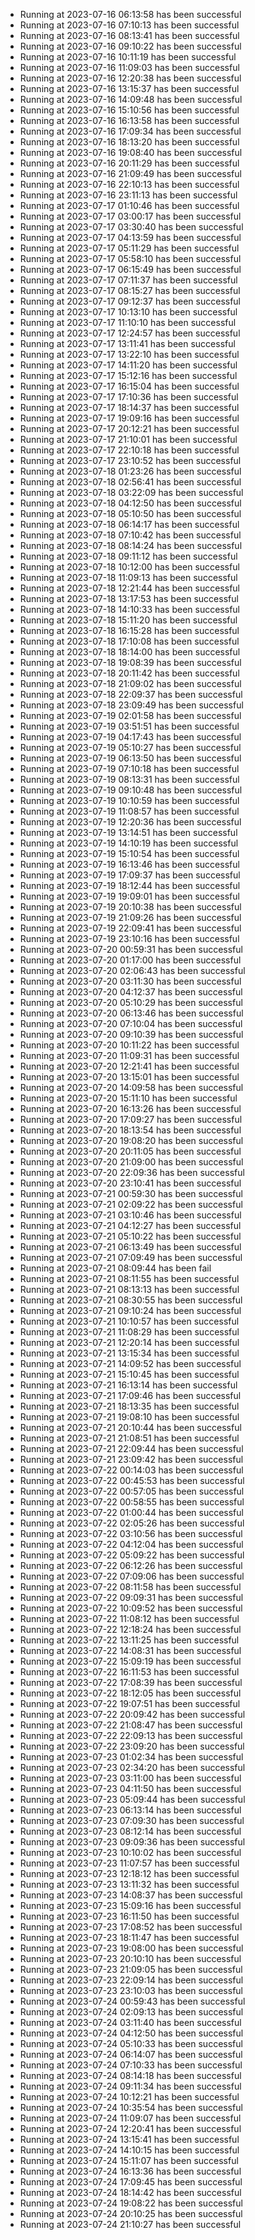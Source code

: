 - Running at 2023-07-16 06:13:58 has been successful
- Running at 2023-07-16 07:10:13 has been successful
- Running at 2023-07-16 08:13:41 has been successful
- Running at 2023-07-16 09:10:22 has been successful
- Running at 2023-07-16 10:11:19 has been successful
- Running at 2023-07-16 11:09:03 has been successful
- Running at 2023-07-16 12:20:38 has been successful
- Running at 2023-07-16 13:15:37 has been successful
- Running at 2023-07-16 14:09:48 has been successful
- Running at 2023-07-16 15:10:56 has been successful
- Running at 2023-07-16 16:13:58 has been successful
- Running at 2023-07-16 17:09:34 has been successful
- Running at 2023-07-16 18:13:20 has been successful
- Running at 2023-07-16 19:08:40 has been successful
- Running at 2023-07-16 20:11:29 has been successful
- Running at 2023-07-16 21:09:49 has been successful
- Running at 2023-07-16 22:10:13 has been successful
- Running at 2023-07-16 23:11:13 has been successful
- Running at 2023-07-17 01:10:46 has been successful
- Running at 2023-07-17 03:00:17 has been successful
- Running at 2023-07-17 03:30:40 has been successful
- Running at 2023-07-17 04:13:59 has been successful
- Running at 2023-07-17 05:11:29 has been successful
- Running at 2023-07-17 05:58:10 has been successful
- Running at 2023-07-17 06:15:49 has been successful
- Running at 2023-07-17 07:11:37 has been successful
- Running at 2023-07-17 08:15:27 has been successful
- Running at 2023-07-17 09:12:37 has been successful
- Running at 2023-07-17 10:13:10 has been successful
- Running at 2023-07-17 11:10:10 has been successful
- Running at 2023-07-17 12:24:57 has been successful
- Running at 2023-07-17 13:11:41 has been successful
- Running at 2023-07-17 13:22:10 has been successful
- Running at 2023-07-17 14:11:20 has been successful
- Running at 2023-07-17 15:12:16 has been successful
- Running at 2023-07-17 16:15:04 has been successful
- Running at 2023-07-17 17:10:36 has been successful
- Running at 2023-07-17 18:14:37 has been successful
- Running at 2023-07-17 19:09:16 has been successful
- Running at 2023-07-17 20:12:21 has been successful
- Running at 2023-07-17 21:10:01 has been successful
- Running at 2023-07-17 22:10:18 has been successful
- Running at 2023-07-17 23:10:52 has been successful
- Running at 2023-07-18 01:23:26 has been successful
- Running at 2023-07-18 02:56:41 has been successful
- Running at 2023-07-18 03:22:09 has been successful
- Running at 2023-07-18 04:12:50 has been successful
- Running at 2023-07-18 05:10:50 has been successful
- Running at 2023-07-18 06:14:17 has been successful
- Running at 2023-07-18 07:10:42 has been successful
- Running at 2023-07-18 08:14:24 has been successful
- Running at 2023-07-18 09:11:12 has been successful
- Running at 2023-07-18 10:12:00 has been successful
- Running at 2023-07-18 11:09:13 has been successful
- Running at 2023-07-18 12:21:44 has been successful
- Running at 2023-07-18 13:17:53 has been successful
- Running at 2023-07-18 14:10:33 has been successful
- Running at 2023-07-18 15:11:20 has been successful
- Running at 2023-07-18 16:15:28 has been successful
- Running at 2023-07-18 17:10:08 has been successful
- Running at 2023-07-18 18:14:00 has been successful
- Running at 2023-07-18 19:08:39 has been successful
- Running at 2023-07-18 20:11:42 has been successful
- Running at 2023-07-18 21:09:02 has been successful
- Running at 2023-07-18 22:09:37 has been successful
- Running at 2023-07-18 23:09:49 has been successful
- Running at 2023-07-19 02:01:58 has been successful
- Running at 2023-07-19 03:51:51 has been successful
- Running at 2023-07-19 04:17:43 has been successful
- Running at 2023-07-19 05:10:27 has been successful
- Running at 2023-07-19 06:13:50 has been successful
- Running at 2023-07-19 07:10:18 has been successful
- Running at 2023-07-19 08:13:31 has been successful
- Running at 2023-07-19 09:10:48 has been successful
- Running at 2023-07-19 10:10:59 has been successful
- Running at 2023-07-19 11:08:57 has been successful
- Running at 2023-07-19 12:20:36 has been successful
- Running at 2023-07-19 13:14:51 has been successful
- Running at 2023-07-19 14:10:19 has been successful
- Running at 2023-07-19 15:10:54 has been successful
- Running at 2023-07-19 16:13:46 has been successful
- Running at 2023-07-19 17:09:37 has been successful
- Running at 2023-07-19 18:12:44 has been successful
- Running at 2023-07-19 19:09:01 has been successful
- Running at 2023-07-19 20:10:38 has been successful
- Running at 2023-07-19 21:09:26 has been successful
- Running at 2023-07-19 22:09:41 has been successful
- Running at 2023-07-19 23:10:16 has been successful
- Running at 2023-07-20 00:59:31 has been successful
- Running at 2023-07-20 01:17:00 has been successful
- Running at 2023-07-20 02:06:43 has been successful
- Running at 2023-07-20 03:11:30 has been successful
- Running at 2023-07-20 04:12:37 has been successful
- Running at 2023-07-20 05:10:29 has been successful
- Running at 2023-07-20 06:13:46 has been successful
- Running at 2023-07-20 07:10:04 has been successful
- Running at 2023-07-20 09:10:39 has been successful
- Running at 2023-07-20 10:11:22 has been successful
- Running at 2023-07-20 11:09:31 has been successful
- Running at 2023-07-20 12:21:41 has been successful
- Running at 2023-07-20 13:15:01 has been successful
- Running at 2023-07-20 14:09:58 has been successful
- Running at 2023-07-20 15:11:10 has been successful
- Running at 2023-07-20 16:13:26 has been successful
- Running at 2023-07-20 17:09:27 has been successful
- Running at 2023-07-20 18:13:54 has been successful
- Running at 2023-07-20 19:08:20 has been successful
- Running at 2023-07-20 20:11:05 has been successful
- Running at 2023-07-20 21:09:00 has been successful
- Running at 2023-07-20 22:09:36 has been successful
- Running at 2023-07-20 23:10:41 has been successful
- Running at 2023-07-21 00:59:30 has been successful
- Running at 2023-07-21 02:09:22 has been successful
- Running at 2023-07-21 03:10:46 has been successful
- Running at 2023-07-21 04:12:27 has been successful
- Running at 2023-07-21 05:10:22 has been successful
- Running at 2023-07-21 06:13:49 has been successful
- Running at 2023-07-21 07:09:49 has been successful
- Running at 2023-07-21 08:09:44 has been fail
- Running at 2023-07-21 08:11:55 has been successful
- Running at 2023-07-21 08:13:13 has been successful
- Running at 2023-07-21 08:30:55 has been successful
- Running at 2023-07-21 09:10:24 has been successful
- Running at 2023-07-21 10:10:57 has been successful
- Running at 2023-07-21 11:08:29 has been successful
- Running at 2023-07-21 12:20:14 has been successful
- Running at 2023-07-21 13:15:34 has been successful
- Running at 2023-07-21 14:09:52 has been successful
- Running at 2023-07-21 15:10:45 has been successful
- Running at 2023-07-21 16:13:14 has been successful
- Running at 2023-07-21 17:09:46 has been successful
- Running at 2023-07-21 18:13:35 has been successful
- Running at 2023-07-21 19:08:10 has been successful
- Running at 2023-07-21 20:10:44 has been successful
- Running at 2023-07-21 21:08:51 has been successful
- Running at 2023-07-21 22:09:44 has been successful
- Running at 2023-07-21 23:09:42 has been successful
- Running at 2023-07-22 00:14:03 has been successful
- Running at 2023-07-22 00:45:53 has been successful
- Running at 2023-07-22 00:57:05 has been successful
- Running at 2023-07-22 00:58:55 has been successful
- Running at 2023-07-22 01:00:44 has been successful
- Running at 2023-07-22 02:05:26 has been successful
- Running at 2023-07-22 03:10:56 has been successful
- Running at 2023-07-22 04:12:04 has been successful
- Running at 2023-07-22 05:09:22 has been successful
- Running at 2023-07-22 06:12:26 has been successful
- Running at 2023-07-22 07:09:06 has been successful
- Running at 2023-07-22 08:11:58 has been successful
- Running at 2023-07-22 09:09:31 has been successful
- Running at 2023-07-22 10:09:52 has been successful
- Running at 2023-07-22 11:08:12 has been successful
- Running at 2023-07-22 12:18:24 has been successful
- Running at 2023-07-22 13:11:25 has been successful
- Running at 2023-07-22 14:08:31 has been successful
- Running at 2023-07-22 15:09:19 has been successful
- Running at 2023-07-22 16:11:53 has been successful
- Running at 2023-07-22 17:08:39 has been successful
- Running at 2023-07-22 18:12:05 has been successful
- Running at 2023-07-22 19:07:51 has been successful
- Running at 2023-07-22 20:09:42 has been successful
- Running at 2023-07-22 21:08:47 has been successful
- Running at 2023-07-22 22:09:13 has been successful
- Running at 2023-07-22 23:09:20 has been successful
- Running at 2023-07-23 01:02:34 has been successful
- Running at 2023-07-23 02:34:20 has been successful
- Running at 2023-07-23 03:11:00 has been successful
- Running at 2023-07-23 04:11:50 has been successful
- Running at 2023-07-23 05:09:44 has been successful
- Running at 2023-07-23 06:13:14 has been successful
- Running at 2023-07-23 07:09:30 has been successful
- Running at 2023-07-23 08:12:14 has been successful
- Running at 2023-07-23 09:09:36 has been successful
- Running at 2023-07-23 10:10:02 has been successful
- Running at 2023-07-23 11:07:57 has been successful
- Running at 2023-07-23 12:18:12 has been successful
- Running at 2023-07-23 13:11:32 has been successful
- Running at 2023-07-23 14:08:37 has been successful
- Running at 2023-07-23 15:09:16 has been successful
- Running at 2023-07-23 16:11:50 has been successful
- Running at 2023-07-23 17:08:52 has been successful
- Running at 2023-07-23 18:11:47 has been successful
- Running at 2023-07-23 19:08:00 has been successful
- Running at 2023-07-23 20:10:10 has been successful
- Running at 2023-07-23 21:09:05 has been successful
- Running at 2023-07-23 22:09:14 has been successful
- Running at 2023-07-23 23:10:03 has been successful
- Running at 2023-07-24 00:59:43 has been successful
- Running at 2023-07-24 02:09:13 has been successful
- Running at 2023-07-24 03:11:40 has been successful
- Running at 2023-07-24 04:12:50 has been successful
- Running at 2023-07-24 05:10:33 has been successful
- Running at 2023-07-24 06:14:07 has been successful
- Running at 2023-07-24 07:10:33 has been successful
- Running at 2023-07-24 08:14:18 has been successful
- Running at 2023-07-24 09:11:34 has been successful
- Running at 2023-07-24 10:12:21 has been successful
- Running at 2023-07-24 10:35:54 has been successful
- Running at 2023-07-24 11:09:07 has been successful
- Running at 2023-07-24 12:20:41 has been successful
- Running at 2023-07-24 13:15:41 has been successful
- Running at 2023-07-24 14:10:15 has been successful
- Running at 2023-07-24 15:11:07 has been successful
- Running at 2023-07-24 16:13:36 has been successful
- Running at 2023-07-24 17:09:45 has been successful
- Running at 2023-07-24 18:14:42 has been successful
- Running at 2023-07-24 19:08:22 has been successful
- Running at 2023-07-24 20:10:25 has been successful
- Running at 2023-07-24 21:10:27 has been successful
